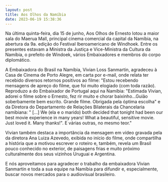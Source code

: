 ```yaml
---
layout: post
title: Aos Olhos da Namíbia
date: 2023-06-19 15:38:36
---
```

Na última quinta-feira, dia 15 de junho, Aos Olhos de Ernesto lotou a maior sala do Maerua Mall, principal cinema comercial da capital da Namíbia, na abertura da 9a. edição do Festival Iberoamericano de Windhoek. Entre os presentes estavam a Ministra da Justiça e Vice-Ministra da Cultura da Namíbia, o prefeito de Windoek, vários Embaixadores e membros do corpo diplomático.

A Embaixadora do Brasil na Namíbia, Vivian Loss Sanmartin, agradeceu à Casa de Cinema de Porto Alegre, em carta por e-mail, onde relata ter recebido diversos retornos positivos ao filme: "Estou recebendo mensagens de apreço do filme, que foi muito elogiado (com toda razão).  Reproduzo a do Embaixador de Portugal aqui na Namíbia: "Estimada Vivian, adorei o filme sobre o Ernesto, fez rir muito e chorar baixinho...Guião soberbamente bem escrito. Grande filme. Obrigada pela óptima escolha" e da Diretora do Departamento de Relações Bilaterais da Chancelaria namibiana: " \[...] We (ela e o marido) both decided that tonight had been our best movie experience in many years! What a beautiful, sensitive movie. Just loved it. Many thanks!". E várias outras,  no mesmo teor."

Vivian também destaca a importância da mensagem em vídeo gravada pela da diretora Ana Luiza Azevedo, exibida no início do filme, onde compartilha a história que a motivou escrever o roteiro e, também, revela um Brasil pouco conhecido no exterior, de paisagens frias e muito próximo culturalmente dos seus vizinhos Uruguai e Argentina.

E nós aproveitamos para agradecer o trabalho da embaixadora Vívian Sanmartin  e toda a sua equipe na Namíbia para difundir e, especialmente, buscar novos mercados para o audiovisual brasileiro.